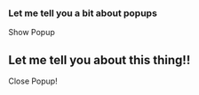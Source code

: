 ### Let me tell you a bit about popups

Show Popup

Let me tell you about this thing!!
----------------------------------

Close Popup!
